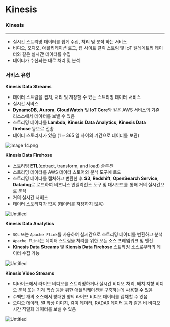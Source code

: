# Kinesis

### Kinesis

---
- 실시간 스트리밍 데이터를 쉽게 수집, 처리 및 분석 하는 서비스
- 비디오, 오디오, 애플리케이션 로그, 웹 사이트 클릭 스트림 및 IoT 텔레메트리 데이터와 같은 실시간 데이터를 수집
- 데이터가 수신되는 대로 처리 및 분석

### 서비스 유형

**Kinesis Data Streams**

- 데이터 스트림을 캡처, 처리 및 저장할 수 있는 스트리밍 데이터 서비스
- 실시간 서비스
- **DynamoDB**, **Aurora**, **CloudWatch** 및 **IoT Core**와 같은 AWS 서비스의 기존 리소스에서 데이터를 보낼 수 있음
- 스트리밍 데이터를 **Lambda**, **Kinesis Data Analytics**, **Kinesis Data firehose** 등으로 전송
- 데이터 스토리지가 있음 (1 ~ 365 일 사이의 기간으로 데이터를 보관)

![image 14.png](https://file.notion.so/f/s/a49fff26-025f-441c-b165-e5a447d96716/image_14.png?id=223a5850-067d-4d27-863d-20cb96edefe1&table=block&spaceId=ca1f5917-2d21-4982-9954-5f23844805f2&expirationTimestamp=1685580316017&signature=6K8AyIwbzivDJmIctBKUNmA-CiZ0HnAoWpLP4JZCIe8&downloadName=image+14.png)

**Kinesis Data Firehose**

- 스트리밍 **ETL**(extract, transform, and load) 솔루션
- 스트리밍 데이터를 AWS 데이터 스토어와 분석 도구에 로드
- 스트리밍 데이터를 캡처하고 변환한 후 **S3**, **Redshift**, **OpenSearch Service**, **Datadog**로 로드하여 비즈니스 인텔리전스 도구 및 대시보드를 통해 거의 실시간으로 분석
- 거의 실시간 서비스
- 데이터 스토리지가 없음 (데이터를 저장하지 않음)

![Untitled](https://file.notion.so/f/s/2a91aea4-f058-4ba0-aef8-1188168aa893/Untitled.png?id=12892817-8f7e-4736-aeb9-8d08307f15c9&table=block&spaceId=ca1f5917-2d21-4982-9954-5f23844805f2&expirationTimestamp=1685580367333&signature=8kR9BUW2bKJ0bnRKwBnoiEfEFPkcs9-IoKJR6dMyivM&downloadName=Untitled.png)


**Kinesis Data Analytics**

- `SQL` 또는 `Apache Flink`를 사용하여 실시간으로 스트리밍 데이터를 변환하고 분석
- `Apache Flink`는 데이터 스트림을 처리를 위한 오픈 소스 프레임워크 및 엔진
- **Kinesis Data Streams** 및 **Kiensis Data Firehose** 스트리밍 소스로부터의 데이터 수집 가능

![Untitled](https://file.notion.so/f/s/44d7cd88-5cb1-42cf-8d96-ce252629f06c/Untitled.png?id=fbf445f1-ab43-4884-a045-72d7a5d9fc17&table=block&spaceId=ca1f5917-2d21-4982-9954-5f23844805f2&expirationTimestamp=1685580381952&signature=rVG2zvelf3RpwjqOe9I5pkj3Y3fYy0CfvDBPBDIQ2o0&downloadName=Untitled.png)

**Kinesis Video Streams**

- 디바이스에서 라이브 비디오를 스트리밍하거나 실시간 비디오 처리, 배치 지향 비디오 분석 또는 기계 학습 등을 위한 애플리케이션을 구축하는데 사용할 수 있음
- 수백만 개의 소스에서 방대한 양의 라이브 비디오 데이터를 캡처할 수 있음
- 오디오 데이터, 열 화상 이미지, 깊이 데이터, RADAR 데이터 등과 같은 비 비디오 시간 직렬화 데이터를 보낼 수 있음

![Untitled](https://file.notion.so/f/s/ff7210ae-d456-4b51-a08c-7582cedd2c8f/Untitled.png?id=b76b62f0-12a7-4741-8d33-4ec84d453d9e&table=block&spaceId=ca1f5917-2d21-4982-9954-5f23844805f2&expirationTimestamp=1685580395525&signature=LuF8sF-nzt5vb1e5L8j_LGnOT9yNe7ELMWEo452miTg&downloadName=Untitled.png)